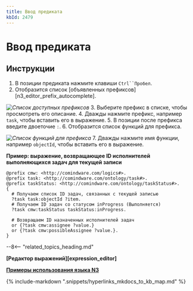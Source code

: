 ```yaml
---
title: Ввод предиката
kbId: 2479
---
```


# Ввод предиката

## Инструкции

1. В позиции предиката нажмите клавиши `Ctrl``Пробел`.
2. Отобразится список [объявленных префиксов][n3_editor_prefix_autocomplete].

_![Список доступных префиксов](https://kb.comindware.ru/assets/n3_editor_predicate_prefix_autocomplete.png)_
3. Выберите префикс в списке, чтобы просмотреть его описание.
4. Дважды нажмите префикс, например `task`, чтобы вставить его в выражение.
5. В позиции после префикса введите двоеточие `:`.
6. Отобразится список функций для префикса.

_![Список функций для префикса](https://kb.comindware.ru/assets/n3_editor_predicate_prefix_function_autocomplete.png)_
7. Дважды нажмите имя функции, например `objectId`, чтобы вставить его в выражение.

**Пример: выражение, возвращающее ID исполнителей выполняющихся задач для текущей записи**

```
@prefix cmw: <http://comindware.com/logics#>.
@prefix task: <http://comindware.com/ontology/task#>.
@prefix taskStatus: <http://comindware.com/ontology/taskStatus#>.
{
  # Получаем список ID задач, связанных с текущей записью
  ?task task:objectId ?item.
  # Получаем ID задач со статусом inProgress (Выполняется)
  ?task cmw:taskStatus taskStatus:inProgress.

  # Возвращаем ID назначенных исполнителей задач
  or {?task cmw:assignee ?value.}
  or {?task cmw:possibleAssignee ?value.}.
}
```

--8<-- "related_topics_heading.md"

**[Редактор выражений][expression_editor]**

**[Примеры использования языка N3](https://kb.comindware.ru/category.php?id=408)**

{% include-markdown ".snippets/hyperlinks_mkdocs_to_kb_map.md" %}
